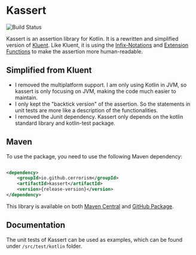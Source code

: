 # Kassert

![Build Status](https://github.com/cerrorism/kassert/actions/workflows/build-main.yml/badge.svg)

Kassert is an assertion library for Kotlin. It is a rewritten and
simplified version of [Kluent](https://markusamshove.github.io/Kluent/).
Like Kluent, it is using the
[Infix-Notations](https://kotlinlang.org/docs/reference/functions.html#infix-notation "Infix-Notation")
and [Extension Functions](https://kotlinlang.org/docs/reference/extensions.html#extension-functions "Extension Functions")
to make the assertion more human-readable.

## Simplified from Kluent

* I removed the multiplatform support. I am only using Kotlin in JVM, so
  kassert is only focusing on JVM, making the code much easier to maintain.
* I only kept the "backtick version" of the assertion. So the statements
  in unit tests are more like a description of the functionalities.
* I removed the Junit dependency. Kassert only depends on the kotlin
  standard library and kotlin-test package.

## Maven

To use the package, you need to use the following Maven dependency:

```xml

<dependency>
    <groupId>io.github.cerrorism</groupId>
    <artifactId>kassert</artifactId>
    <version>{release-version}</version>
</dependency>
```

This library is available on both [Maven Central](https://search.maven.org/artifact/io.github.cerrorism/kassert)
and [GitHub Package](https://github.com/cerrorism/kassert/packages/1503635).

## Documentation

The unit tests of Kassert can be used as examples, which can be found under
`/src/test/kotlin` folder.
